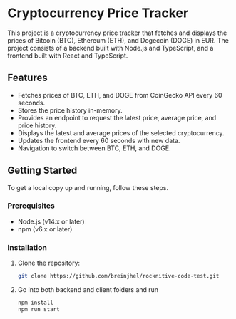 # Cryptocurrency Price Tracker

This project is a cryptocurrency price tracker that fetches and displays the prices of Bitcoin (BTC), Ethereum (ETH), and Dogecoin (DOGE) in EUR. The project consists of a backend built with Node.js and TypeScript, and a frontend built with React and TypeScript.


## Features

- Fetches prices of BTC, ETH, and DOGE from CoinGecko API every 60 seconds.
- Stores the price history in-memory.
- Provides an endpoint to request the latest price, average price, and price history.
- Displays the latest and average prices of the selected cryptocurrency.
- Updates the frontend every 60 seconds with new data.
- Navigation to switch between BTC, ETH, and DOGE.

## Getting Started

To get a local copy up and running, follow these steps.

### Prerequisites

- Node.js (v14.x or later)
- npm (v6.x or later)

### Installation

1. Clone the repository:
   ```bash
   git clone https://github.com/breinjhel/rocknitive-code-test.git
   ```
2. Go into both backend and client folders and run
    ``` bash
    npm install
    npm run start